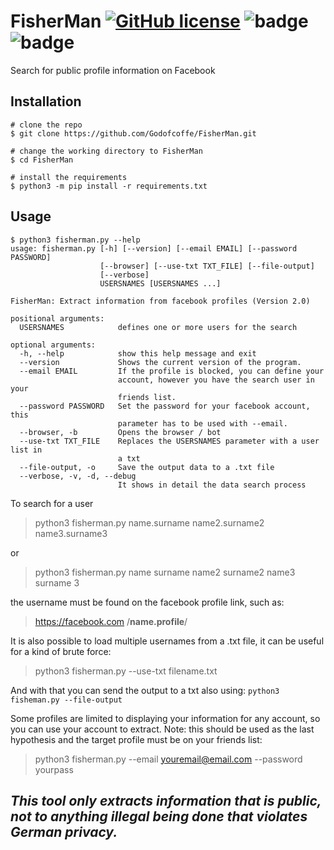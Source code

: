 # FisherMan [![GitHub license](https://img.shields.io/github/license/Godofcoffe/FisherMan)](https://github.com/Godofcoffe/FisherMan/blob/main/LICENSE) ![badge](https://img.shields.io/badge/version-2.0-blue)  ![badge](https://img.shields.io/badge/python-%3E%3D3.8-green)

Search for public profile information on Facebook

## Installation
```
# clone the repo
$ git clone https://github.com/Godofcoffe/FisherMan.git

# change the working directory to FisherMan
$ cd FisherMan

# install the requirements
$ python3 -m pip install -r requirements.txt
```

## Usage
```
$ python3 fisherman.py --help
usage: fisherman.py [-h] [--version] [--email EMAIL] [--password PASSWORD]
                    [--browser] [--use-txt TXT_FILE] [--file-output]
                    [--verbose]
                    USERSNAMES [USERSNAMES ...]

FisherMan: Extract information from facebook profiles (Version 2.0)

positional arguments:
  USERSNAMES            defines one or more users for the search

optional arguments:
  -h, --help            show this help message and exit
  --version             Shows the current version of the program.
  --email EMAIL         If the profile is blocked, you can define your
                        account, however you have the search user in your
                        friends list.
  --password PASSWORD   Set the password for your facebook account, this
                        parameter has to be used with --email.
  --browser, -b         Opens the browser / bot
  --use-txt TXT_FILE    Replaces the USERSNAMES parameter with a user list in
                        a txt
  --file-output, -o     Save the output data to a .txt file
  --verbose, -v, -d, --debug
                        It shows in detail the data search process
```
To search for a user
> python3 fisherman.py name.surname name2.surname2 name3.surname3

or 

> python3 fisherman.py name surname name2 surname2 name3 surname 3

the username must be found on the facebook profile link, such as:

> https://facebook.com /**name.profile**/

It is also possible to load multiple usernames from a .txt file, it can be useful for a kind of brute force:

> python3 fisherman.py --use-txt filename.txt

And with that you can send the output to a txt also using: `python3 fisheman.py --file-output`

Some profiles are limited to displaying your information for any account, so you can use your account to extract.
Note: this should be used as the last hypothesis and the target profile must be on your friends list:

> python3 fisherman.py --email youremail@email.com --password yourpass
## *This tool only extracts information that is public, not to anything illegal being done that violates German privacy.*
